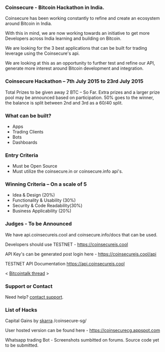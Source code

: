 ### Coinsecure - Bitcoin Hackathon in India.

Coinsecure has been working constantly to refine and create an ecosystem around Bitcoin in India.

With this in mind, we are now working towards an initiative to get more Developers across India learning and building on Bitcoin.

We are looking for the 3 best applications that can be built for trading leverage using the Coinsecure's api.

We are looking at this as an opportunity to further test and refine our API, generate more interest around Bitcoin development and integration.

### Coinsecure Hackathon – 7th July 2015 to 23rd July 2015
Total Prizes to be given away
2 BTC – So Far. Extra prizes and a larger prize pool may be announced based on participation.
50% goes to the winner, the balance is split between 2nd and 3rd as a 60/40 split.

### What can be built?
- Apps
- Trading Clients
- Bots
- Dashboards

### Entry Criteria
- Must be Open Source
- Must utilize the coinsecure.in or coinsecure.info api's.

### Winning Criteria – On a scale of 5
- Idea & Design (20%)
- Functionality & Usability (30%)
- Security & Code Readability(30%)
- Business Applicability (20%)

### Judges - To be Announced

We have api.coinsecureis.cool and coinsecure.info/docs that can be used.

Developers should use TESTNET - https://coinsecureis.cool

API Key's can be generated post login here - https://coinsecureis.cool/api

TESTNET API Documentation https://api.coinsecureis.cool

< [Bitcointalk thread](https://bitcointalk.org/index.php?topic=1097394) >


### Support or Contact

Need help? [contact support](https://coinsecure.in).


### List of Hacks

Capital Gains by [skarra](https://github.com/skarra) /coinsecure-sg/

User hosted version can be found here - https://coinsecurecg.appspot.com

Whatsapp trading Bot - Screenshots sumbitted on forums. Source code yet to be submitted.
